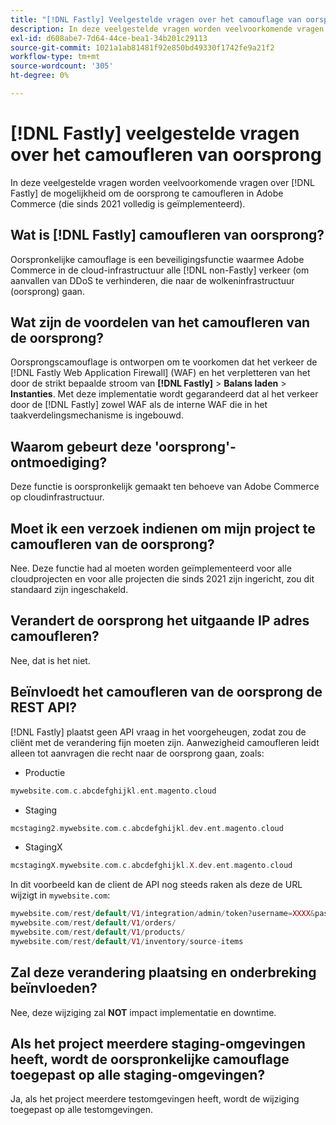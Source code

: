 ```yaml
---
title: "[!DNL Fastly] Veelgestelde vragen over het camouflage van oorsprong"
description: In deze veelgestelde vragen worden veelvoorkomende vragen over [!DNL Fastly] de mogelijkheid om de oorsprong te camoufleren in Adobe Commerce (die sinds 2021 volledig is geïmplementeerd).
exl-id: d608abe7-7d64-44ce-bea1-34b201c29113
source-git-commit: 1021a1ab81481f92e850bd49330f1742fe9a21f2
workflow-type: tm+mt
source-wordcount: '305'
ht-degree: 0%

---
```


# [!DNL Fastly] veelgestelde vragen over het camoufleren van oorsprong

In deze veelgestelde vragen worden veelvoorkomende vragen over [!DNL Fastly] de mogelijkheid om de oorsprong te camoufleren in Adobe Commerce (die sinds 2021 volledig is geïmplementeerd).

## Wat is [!DNL Fastly] camoufleren van oorsprong?

Oorspronkelijke camouflage is een beveiligingsfunctie waarmee Adobe Commerce in de cloud-infrastructuur alle [!DNL non-Fastly] verkeer (om aanvallen van DDoS te verhinderen, die naar de wolkeninfrastructuur (oorsprong) gaan.

## Wat zijn de voordelen van het camoufleren van de oorsprong?

Oorsprongscamouflage is ontworpen om te voorkomen dat het verkeer de [!DNL Fastly Web Application Firewall] (WAF) en het verpletteren van het door de strikt bepaalde stroom van **[!DNL Fastly]** > **Balans laden** > **Instanties**. Met deze implementatie wordt gegarandeerd dat al het verkeer door de [!DNL Fastly] zowel WAF als de interne WAF die in het taakverdelingsmechanisme is ingebouwd.

## Waarom gebeurt deze &#39;oorsprong&#39;-ontmoediging?

Deze functie is oorspronkelijk gemaakt ten behoeve van Adobe Commerce op cloudinfrastructuur.

## Moet ik een verzoek indienen om mijn project te camoufleren van de oorsprong?

Nee. Deze functie had al moeten worden geïmplementeerd voor alle cloudprojecten en voor alle projecten die sinds 2021 zijn ingericht, zou dit standaard zijn ingeschakeld.

## Verandert de oorsprong het uitgaande IP adres camoufleren?

Nee, dat is het niet.

## Beïnvloedt het camoufleren van de oorsprong de REST API?

[!DNL Fastly] plaatst geen API vraag in het voorgeheugen, zodat zou de cliënt met de verandering fijn moeten zijn. Aanwezigheid camoufleren leidt alleen tot aanvragen die recht naar de oorsprong gaan, zoals:

* Productie

```php
mywebsite.com.c.abcdefghijkl.ent.magento.cloud
```

* Staging

```php
mcstaging2.mywebsite.com.c.abcdefghijkl.dev.ent.magento.cloud
```

* StagingX

```php
mcstagingX.mywebsite.com.c.abcdefghijkl.X.dev.ent.magento.cloud
```

In dit voorbeeld kan de client de API nog steeds raken als deze de URL wijzigt in ``mywebsite.com``:

```php
mywebsite.com/rest/default/V1/integration/admin/token?username=XXXX&password=XXXXX;
mywebsite.com/rest/default/V1/orders/
mywebsite.com/rest/default/V1/products/
mywebsite.com/rest/default/V1/inventory/source-items
```

## Zal deze verandering plaatsing en onderbreking beïnvloeden?

Nee, deze wijziging zal **NOT** impact implementatie en downtime.

## Als het project meerdere staging-omgevingen heeft, wordt de oorspronkelijke camouflage toegepast op alle staging-omgevingen?

Ja, als het project meerdere testomgevingen heeft, wordt de wijziging toegepast op alle testomgevingen.
